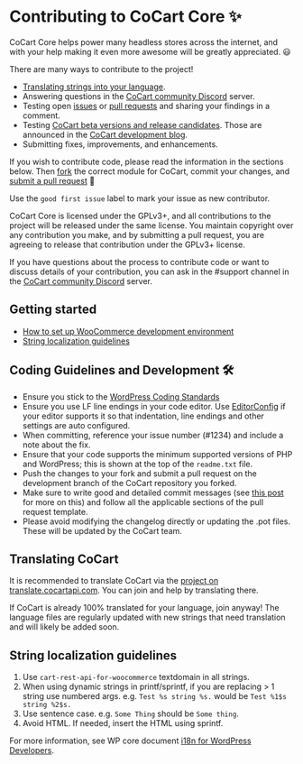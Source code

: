 # Contributing to CoCart Core ✨

CoCart Core helps power many headless stores across the internet, and with your help making it even more awesome will be greatly appreciated. 😃

There are many ways to contribute to the project!

- [Translating strings into your language](#translating-cocart).
- Answering questions in the [CoCart community Discord](https://cocartapi.com/community/?utm_medium=repo&utm_source=github.com&utm_campaign=readme&utm_content=cocartcore) server.
- Testing open [issues](https://github.com/co-cart/co-cart/issues?q=is%3Aissue+is%3Aopen+sort%3Aupdated-desc) or [pull requests](https://github.com/co-cart/co-cart/pulls?q=is%3Apr+is%3Aopen+sort%3Aupdated-desc) and sharing your findings in a comment.
- Testing [CoCart beta versions and release candidates](https://github.com/co-cart/cocart-beta-tester). Those are announced in the [CoCart development blog](https://cocart.dev/news/).
- Submitting fixes, improvements, and enhancements.

If you wish to contribute code, please read the information in the sections below. Then [fork](https://help.github.com/articles/fork-a-repo/) the correct module for CoCart, commit your changes, and [submit a pull request](https://help.github.com/articles/using-pull-requests/) 🎉

Use the `good first issue` label to mark your issue as new contributor.

CoCart Core is licensed under the GPLv3+, and all contributions to the project will be released under the same license. You maintain copyright over any contribution you make, and by submitting a pull request, you are agreeing to release that contribution under the GPLv3+ license.

If you have questions about the process to contribute code or want to discuss details of your contribution, you can ask in the #support channel in the [CoCart community Discord](https://cocartapi.com/community/?utm_medium=repo&utm_source=github.com&utm_campaign=readme&utm_content=cocartcore) server.

## Getting started

- [How to set up WooCommerce development environment](https://github.com/woocommerce/woocommerce/wiki/How-to-set-up-WooCommerce-development-environment)
- [String localization guidelines](#string-localization-guidelines)

## Coding Guidelines and Development 🛠

- Ensure you stick to the [WordPress Coding Standards](https://make.wordpress.org/core/handbook/best-practices/coding-standards/php/)
- Ensure you use LF line endings in your code editor. Use [EditorConfig](http://editorconfig.org/) if your editor supports it so that indentation, line endings and other settings are auto configured.
- When committing, reference your issue number (#1234) and include a note about the fix.
- Ensure that your code supports the minimum supported versions of PHP and WordPress; this is shown at the top of the `readme.txt` file.
- Push the changes to your fork and submit a pull request on the development branch of the CoCart repository you forked.
- Make sure to write good and detailed commit messages (see [this post](https://chris.beams.io/posts/git-commit/) for more on this) and follow all the applicable sections of the pull request template.
- Please avoid modifying the changelog directly or updating the .pot files. These will be updated by the CoCart team.

## Translating CoCart

It is recommended to translate CoCart via the [project on translate.cocartapi.com](https://translate.cocartapi.com/projects/cart-rest-api-for-woocommerce/?utm_medium=repo&utm_source=github.com&utm_campaign=readme&utm_content=cocartcore). You can join and help by translating there.

If CoCart is already 100% translated for your language, join anyway! The language files are regularly updated with new strings that need translation and will likely be added soon.

## String localization guidelines

 1. Use `cart-rest-api-for-woocommerce` textdomain in all strings.
 2. When using dynamic strings in printf/sprintf, if you are replacing > 1 string use numbered args. e.g. `Test %s string %s.` would be `Test %1$s string %2$s.`
 3. Use sentence case. e.g. `Some Thing` should be `Some thing`.
 4. Avoid HTML. If needed, insert the HTML using sprintf.

For more information, see WP core document [i18n for WordPress Developers](https://codex.wordpress.org/I18n_for_WordPress_Developers).

